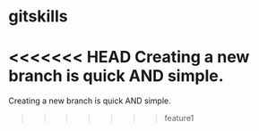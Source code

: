 # gitskills
<<<<<<< HEAD
Creating a new branch is quick AND simple.
=======
Creating a new branch is quick AND simple. 
>>>>>>> feature1
